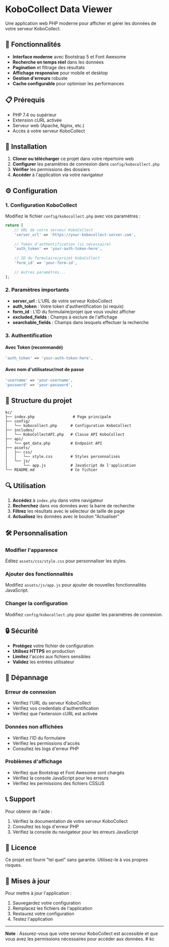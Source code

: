 # KoboCollect Data Viewer

Une application web PHP moderne pour afficher et gérer les données de votre serveur KoboCollect.

## 🚀 Fonctionnalités

- **Interface moderne** avec Bootstrap 5 et Font Awesome
- **Recherche en temps réel** dans les données
- **Pagination** et filtrage des résultats
- **Affichage responsive** pour mobile et desktop
- **Gestion d'erreurs** robuste
- **Cache configurable** pour optimiser les performances

## 📋 Prérequis

- PHP 7.4 ou supérieur
- Extension cURL activée
- Serveur web (Apache, Nginx, etc.)
- Accès à votre serveur KoboCollect

## 🔧 Installation

1. **Cloner ou télécharger** ce projet dans votre répertoire web
2. **Configurer** les paramètres de connexion dans `config/kobocollect.php`
3. **Vérifier** les permissions des dossiers
4. **Accéder** à l'application via votre navigateur

## ⚙️ Configuration

### 1. Configuration KoboCollect

Modifiez le fichier `config/kobocollect.php` avec vos paramètres :

```php
return [
    // URL de votre serveur KoboCollect
    'server_url' => 'https://your-kobocollect-server.com',
    
    // Token d'authentification (si nécessaire)
    'auth_token' => 'your-auth-token-here',
    
    // ID du formulaire/projet KoboCollect
    'form_id' => 'your-form-id',
    
    // Autres paramètres...
];
```

### 2. Paramètres importants

- **server_url** : L'URL de votre serveur KoboCollect
- **auth_token** : Votre token d'authentification (si requis)
- **form_id** : L'ID du formulaire/projet que vous voulez afficher
- **excluded_fields** : Champs à exclure de l'affichage
- **searchable_fields** : Champs dans lesquels effectuer la recherche

### 3. Authentification

#### Avec Token (recommandé)
```php
'auth_token' => 'your-auth-token-here',
```

#### Avec nom d'utilisateur/mot de passe
```php
'username' => 'your-username',
'password' => 'your-password',
```

## 📁 Structure du projet

```
kc/
├── index.php                 # Page principale
├── config/
│   └── kobocollect.php      # Configuration KoboCollect
├── includes/
│   └── KoboCollectAPI.php   # Classe API KoboCollect
├── api/
│   └── get_data.php         # Endpoint API
├── assets/
│   ├── css/
│   │   └── style.css        # Styles personnalisés
│   └── js/
│       └── app.js           # JavaScript de l'application
└── README.md                # Ce fichier
```

## 🔍 Utilisation

1. **Accédez** à `index.php` dans votre navigateur
2. **Recherchez** dans vos données avec la barre de recherche
3. **Filtrez** les résultats avec le sélecteur de taille de page
4. **Actualisez** les données avec le bouton "Actualiser"

## 🛠️ Personnalisation

### Modifier l'apparence

Éditez `assets/css/style.css` pour personnaliser les styles.

### Ajouter des fonctionnalités

Modifiez `assets/js/app.js` pour ajouter de nouvelles fonctionnalités JavaScript.

### Changer la configuration

Modifiez `config/kobocollect.php` pour ajuster les paramètres de connexion.

## 🔒 Sécurité

- **Protégez** votre fichier de configuration
- **Utilisez HTTPS** en production
- **Limitez** l'accès aux fichiers sensibles
- **Validez** les entrées utilisateur

## 🐛 Dépannage

### Erreur de connexion
- Vérifiez l'URL du serveur KoboCollect
- Vérifiez vos credentials d'authentification
- Vérifiez que l'extension cURL est activée

### Données non affichées
- Vérifiez l'ID du formulaire
- Vérifiez les permissions d'accès
- Consultez les logs d'erreur PHP

### Problèmes d'affichage
- Vérifiez que Bootstrap et Font Awesome sont chargés
- Vérifiez la console JavaScript pour les erreurs
- Vérifiez les permissions des fichiers CSS/JS

## 📞 Support

Pour obtenir de l'aide :
1. Vérifiez la documentation de votre serveur KoboCollect
2. Consultez les logs d'erreur PHP
3. Vérifiez la console du navigateur pour les erreurs JavaScript

## 📄 Licence

Ce projet est fourni "tel quel" sans garantie. Utilisez-le à vos propres risques.

## 🔄 Mises à jour

Pour mettre à jour l'application :
1. Sauvegardez votre configuration
2. Remplacez les fichiers de l'application
3. Restaurez votre configuration
4. Testez l'application

---

**Note** : Assurez-vous que votre serveur KoboCollect est accessible et que vous avez les permissions nécessaires pour accéder aux données. # kc
